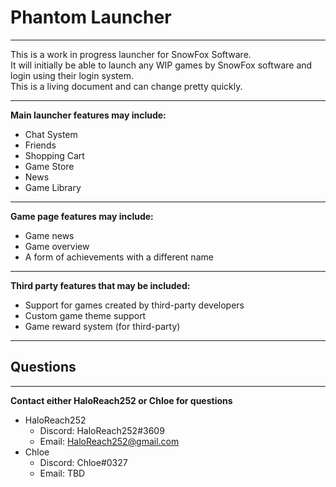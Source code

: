 # Phantom Launcher

---

This is a work in progress launcher for SnowFox Software.  
It will initially be able to launch any WIP games by SnowFox software and login using their login system.  
This is a living document and can change pretty quickly.

---

**Main launcher features may include:**
* Chat System
* Friends
* Shopping Cart
* Game Store
* News
* Game Library

---

**Game page features may include:**
* Game news
* Game overview
* A form of achievements with a different name

---

**Third party features that may be included:**
* Support for games created by third-party developers
* Custom game theme support
* Game reward system (for third-party)

---

## Questions

---

**Contact either HaloReach252 or Chloe for questions**
* HaloReach252
	* Discord: HaloReach252#3609
	* Email: HaloReach252@gmail.com
* Chloe
	* Discord: Chloe#0327
	* Email: TBD